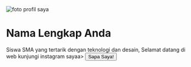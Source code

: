 <!DOCTYPE html>
<html>
<head>
<title>Profil Saya</title>
<link rel="stylesheet"href
</head>
<body>
<div class="kartu profil">
<!-- Konten yang terlihat oleh pengunjung akan ada di sini-->
<img src="foto-profil.jpg" alt="foto profil saya">
  <h1>Nama Lengkap Anda</h1>
 <p>Siswa SMA yang tertarik dengan teknologi dan desain, Selamat datang di web
<a Href-"https://www.instagram.com/username anda">kunjungi instagram saya</a>a>
 <button id="sapaButton">Sapa Saya!</button>
</div>
<script src="script.js"></sript>
</body>
</html>m
